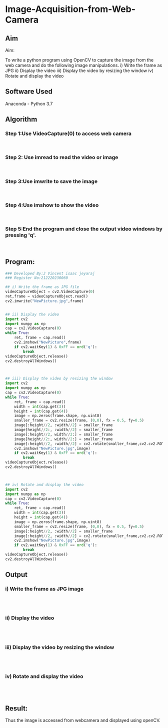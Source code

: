 # Image-Acquisition-from-Web-Camera
## Aim
 
Aim:
 
To write a python program using OpenCV to capture the image from the web camera and do the following image manipulations.
i) Write the frame as JPG 
ii) Display the video 
iii) Display the video by resizing the window
iv) Rotate and display the video

## Software Used
Anaconda - Python 3.7
## Algorithm
### Step 1:Use VideoCapture(0) to access web camera
<br>

### Step 2: Use imread to read the video or image
<br>

### Step 3:Use imwrite to save the image
<br>

### Step 4:Use imshow to show the video
<br>

### Step 5:End the program and close the output video windows by pressing 'q'.
<br>

## Program:
``` Python
### Developed By:J Vincent isaac jeyaraj
### Register No:212220230060

## i) Write the frame as JPG file
videoCaptureObject = cv2.VideoCapture(0)
ret,frame = videoCaptureObject.read()
cv2.imwrite("NewPicture.jpg",frame)


## ii) Display the video
import cv2
import numpy as np
cap = cv2.VideoCapture(0)
while True:
    ret, frame = cap.read()
    cv2.imshow("NewPicture",frame)
    if cv2.waitKey(1) & 0xFF == ord('q'):
        break
videoCaptureObject.release()
cv2.destroyAllWindows()



## iii) Display the video by resizing the window
import cv2
import numpy as np
cap = cv2.VideoCapture(0)
while True:
    ret, frame = cap.read()
    width = int(cap.get(3))
    height = int(cap.get(4))
    image = np.zeros(frame.shape, np.uint8)
    smaller_frame = cv2.resize(frame, (0,0), fx = 0.5, fy=0.5)
    image[:height//2, :width//2] = smaller_frame
    image[height//2:, :width//2] = smaller_frame
    image[:height//2, width//2:] = smaller_frame    
    image[height//2:, width//2:] = smaller_frame
    image[:height//2, :width//2] = cv2.rotate(smaller_frame,cv2.cv2.ROTATE_180)
    cv2.imshow("NewPicture.jpg",image)
    if cv2.waitKey(1) & 0xFF == ord('q'):
        break
videoCaptureObject.release()
cv2.destroyAllWindows()



## iv) Rotate and display the video
import cv2
import numpy as np
cap = cv2.VideoCapture(0)
while True:
    ret, frame = cap.read()
    width = int(cap.get(3)) 
    height = int(cap.get(4))
    image = np.zeros(frame.shape, np.uint8)
    smaller_frame = cv2.resize(frame, (0,0), fx = 0.5, fy=0.5)
    image[:height//2, :width//2] = smaller_frame
    image[:height//2, :width//2] = cv2.rotate(smaller_frame,cv2.cv2.ROTATE_180)
    cv2.imshow("NewPicture.jpg",image)
    if cv2.waitKey(1) & 0xFF == ord('q'):
        break
videoCaptureObject.release()
cv2.destroyAllWindows()


```
## Output

### i) Write the frame as JPG image
</br>
</br>


### ii) Display the video
</br>
</br>


### iii) Display the video by resizing the window
</br>
</br>



### iv) Rotate and display the video
</br>
</br>





## Result:
Thus the image is accessed from webcamera and displayed using openCV.
